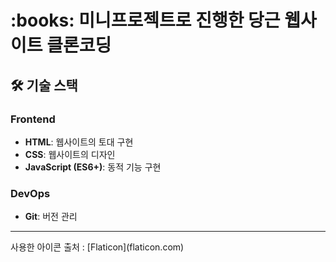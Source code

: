 <h1>:books: 미니프로젝트로 진행한 당근 웹사이트 클론코딩</h1>

## 🛠️ 기술 스택

### Frontend

- **HTML**: 웹사이트의 토대 구현
- **CSS**: 웹사이트의 디자인
- **JavaScript (ES6+)**: 동적 기능 구현

### DevOps

- **Git**: 버전 관리

<hr>
사용한 아이콘 출처 : [Flaticon](flaticon.com)
